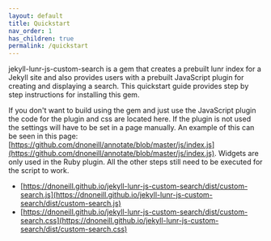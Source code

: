 ```yaml
---
layout: default
title: Quickstart
nav_order: 1
has_children: true
permalink: /quickstart
---
```

jekyll-lunr-js-custom-search is a gem that creates a prebuilt lunr index for a Jekyll site and also provides users with a prebuilt JavaScript plugin for creating and displaying a search. This quickstart guide provides step by step instructions for installing this gem. 

If you don't want to build using the gem and just use the JavaScript plugin the code for the plugin and css are located here. If the plugin is not used the settings will have to be set in a page manually. An example of this can be seen in this page: [https://github.com/dnoneill/annotate/blob/master/js/index.js](https://github.com/dnoneill/annotate/blob/master/js/index.js). Widgets are only used in the Ruby plugin. All the other steps still need to be executed for the script to work.

* [https://dnoneill.github.io/jekyll-lunr-js-custom-search/dist/custom-search.js](https://dnoneill.github.io/jekyll-lunr-js-custom-search/dist/custom-search.js)
* [https://dnoneill.github.io/jekyll-lunr-js-custom-search/dist/custom-search.css](https://dnoneill.github.io/jekyll-lunr-js-custom-search/dist/custom-search.css)
